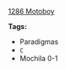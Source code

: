 [1286 Motoboy](https://www.urionlinejudge.com.br/judge/pt/problems/view/1286)

**Tags:**
- Paradigmas
- `C`
- Mochila 0-1